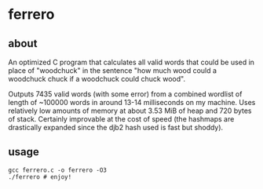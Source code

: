 # ferrero

## about
An optimized C program that calculates all valid words that could be used in place of "woodchuck" in the sentence "how much wood could a woodchuck chuck if a woodchuck could chuck wood". 

Outputs 7435 valid words (with some error) from a combined wordlist of length of ~100000 words in around 13-14 milliseconds on my machine. Uses relatively low amounts of memory at about 3.53 MiB of heap and 720 bytes of stack. Certainly improvable at the cost of speed (the hashmaps are drastically expanded since the djb2 hash used is fast but shoddy).

## usage
```
gcc ferrero.c -o ferrero -O3
./ferrero # enjoy!
```
